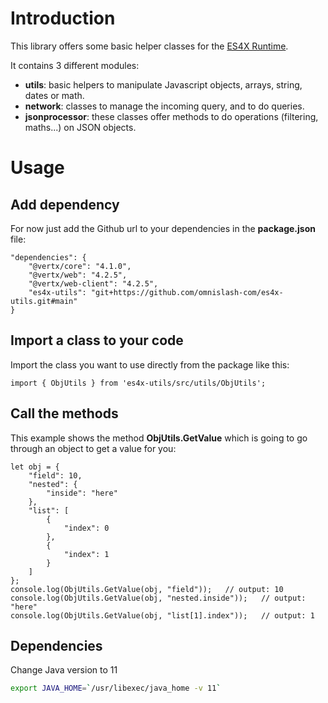 
# Introduction
This library offers some basic helper classes for the [ES4X Runtime](https://github.com/reactiverse/es4x).

It contains 3 different modules:
- **utils**: basic helpers to manipulate Javascript objects, arrays, string, dates or math.
- **network**: classes to manage the incoming query, and to do queries.
- **jsonprocessor**: these classes offer methods to do operations (filtering, maths...) on JSON objects.

# Usage
## Add dependency
For now just add the Github url to your dependencies in the **package.json** file:
```
"dependencies": {
	"@vertx/core": "4.1.0",
	"@vertx/web": "4.2.5",
	"@vertx/web-client": "4.2.5",
	"es4x-utils": "git+https://github.com/omnislash-com/es4x-utils.git#main"
}
```

## Import a class to your code
Import the class you want to use directly from the package like this:
```
import { ObjUtils } from 'es4x-utils/src/utils/ObjUtils';
```

## Call the methods
This example shows the method **ObjUtils.GetValue** which is going to go through an object to get a value for you:
```
let	obj = {
	"field": 10,
	"nested": {
		"inside": "here"
	},
	"list": [
		{
			"index": 0
		},
		{
			"index": 1
		}
	]
};
console.log(ObjUtils.GetValue(obj, "field"));	// output: 10
console.log(ObjUtils.GetValue(obj, "nested.inside"));	// output: "here"
console.log(ObjUtils.GetValue(obj, "list[1].index"));	// output: 1
```

## Dependencies
Change Java version to 11
```bash
export JAVA_HOME=`/usr/libexec/java_home -v 11`
```

